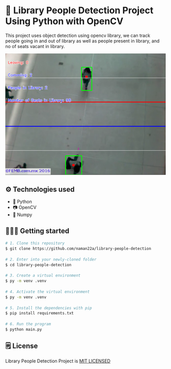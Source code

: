# 📘 Library People Detection Project Using Python with OpenCV

This project uses object detection using opencv library, we can track people going in and out of library as well as people present in library, and no of seats vacant in library.

![Project Preview](./assets/image.png)

## ⚙️ Technologies used

-   🐍 Python
-   📷 OpenCV
-   🔢 Numpy

## 🚶🏻‍♂️ Getting started

```bash
# 1. Clone this repository
$ git clone https://github.com/naman22a/library-people-detection

# 2. Enter into your newly-cloned folder
$ cd library-people-detection

# 3. Create a virtual environment
$ py -m venv .venv

# 4. Activate the virtual environment
$ py -m venv .venv

# 5. Install the dependencies with pip
$ pip install requirements.txt

# 6. Run the program
$ python main.py
```

## 🗒️ License

Library People Detection Project is [MIT LICENSED](./LICENSE)
